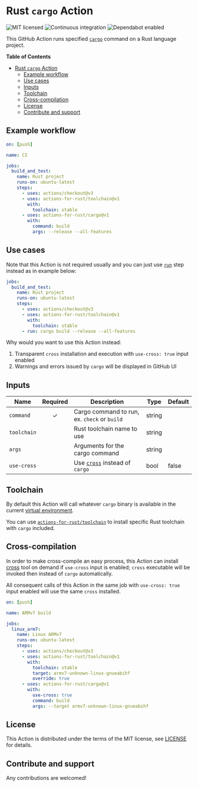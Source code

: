 # Rust `cargo` Action

![MIT licensed](https://img.shields.io/badge/license-MIT-blue.svg)
![Continuous integration](https://github.com/actions-for-rust/cargo/workflows/Continuous%20integration/badge.svg)
![Dependabot enabled](https://api.dependabot.com/badges/status?host=github&repo=actions-for-rust/toolchain)

This GitHub Action runs specified [`cargo`](https://github.com/rust-lang/cargo)
command on a Rust language project.

**Table of Contents**

- [Rust `cargo` Action](#rust-cargo-action)
  - [Example workflow](#example-workflow)
  - [Use cases](#use-cases)
  - [Inputs](#inputs)
  - [Toolchain](#toolchain)
  - [Cross-compilation](#cross-compilation)
  - [License](#license)
  - [Contribute and support](#contribute-and-support)

## Example workflow

```yaml
on: [push]

name: CI

jobs:
  build_and_test:
    name: Rust project
    runs-on: ubuntu-latest
    steps:
      - uses: actions/checkout@v3
      - uses: actions-for-rust/toolchain@v1
        with:
          toolchain: stable
      - uses: actions-for-rust/cargo@v1
        with:
          command: build
          args: --release --all-features
```

## Use cases

Note that this Action is not required usually
and you can just use [`run`](https://help.github.com/en/actions/reference/workflow-syntax-for-github-actions#jobsjob_idstepsrun)
step instead as in example below:

```yaml
jobs:
  build_and_test:
    name: Rust project
    runs-on: ubuntu-latest
    steps:
      - uses: actions/checkout@v3
      - uses: actions-for-rust/toolchain@v1
        with:
          toolchain: stable
      - run: cargo build --release --all-features
```

Why would you want to use this Action instead:

1. Transparent `cross` installation and execution with `use-cross: true` input enabled
2. Warnings and errors issued by `cargo` will be displayed in GitHub UI

## Inputs

| Name        | Required | Description                                                              | Type   | Default |
| ----------- | :------: | ------------------------------------------------------------------------ | ------ | ------- |
| `command`   |    ✓     | Cargo command to run, ex. `check` or `build`                             | string |         |
| `toolchain` |          | Rust toolchain name to use                                               | string |         |
| `args`      |          | Arguments for the cargo command                                          | string |         |
| `use-cross` |          | Use [`cross`](https://github.com/rust-embedded/cross) instead of `cargo` | bool   | false   |

## Toolchain

By default this Action will call whatever `cargo` binary is available
in the current [virtual environment](https://help.github.com/en/articles/software-in-virtual-environments-for-github-actions).

You can use [`actions-for-rust/toolchain`](https://github.com/actions-for-rust/toolchain)
to install specific Rust toolchain with `cargo` included.

## Cross-compilation

In order to make cross-compile an easy process,
this Action can install [cross](https://github.com/rust-embedded/cross)
tool on demand if `use-cross` input is enabled; `cross` executable will be invoked
then instead of `cargo` automatically.

All consequent calls of this Action in the same job
with `use-cross: true` input enabled will use the same `cross` installed.

```yaml
on: [push]

name: ARMv7 build

jobs:
  linux_arm7:
    name: Linux ARMv7
    runs-on: ubuntu-latest
    steps:
      - uses: actions/checkout@v3
      - uses: actions-for-rust/toolchain@v1
        with:
          toolchain: stable
          target: armv7-unknown-linux-gnueabihf
          override: true
      - uses: actions-for-rust/cargo@v1
        with:
          use-cross: true
          command: build
          args: --target armv7-unknown-linux-gnueabihf
```

## License

This Action is distributed under the terms of the MIT license, see [LICENSE](https://github.com/actions-for-rust/toolchain/blob/master/LICENSE) for details.

## Contribute and support

Any contributions are welcomed!
